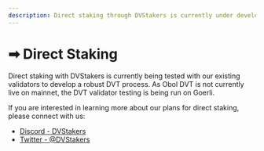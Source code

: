 ```yaml
---
description: Direct staking through DVStakers is currently under development.
---
```


# ➡ Direct Staking

Direct staking with DVStakers is currently being tested with our existing validators to develop a robust DVT process. As Obol DVT is not currently live on mainnet, the DVT validator testing is being run on Goerli.

If you are interested in learning more about our plans for direct staking, please connect with us:

* [Discord - DVStakers](https://discord.gg/VbVwqgSdFD)
* [Twitter - @DVStakers](https://twitter.com/DVStakers)
